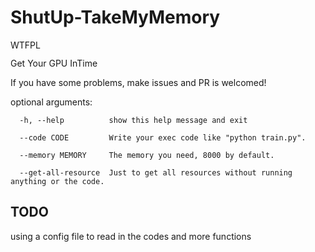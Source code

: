 # ShutUp-TakeMyMemory

<a href="http://www.wtfpl.net/"><img
       src="http://www.wtfpl.net/wp-content/uploads/2012/12/wtfpl-badge-4.png"
       width="80" height="15" alt="WTFPL" /></a>
       
Get Your GPU InTime

If you have some problems, make issues and PR is welcomed!


optional arguments:
```
  -h, --help          show this help message and exit
  
  --code CODE         Write your exec code like "python train.py".
  
  --memory MEMORY     The memory you need, 8000 by default.
  
  --get-all-resource  Just to get all resources without running anything or the code.
```


## TODO

using a config file to read in the codes and more functions
